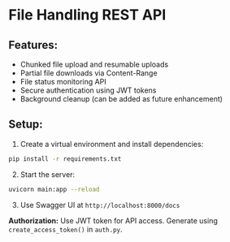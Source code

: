 # File Handling REST API

## Features:
- Chunked file upload and resumable uploads
- Partial file downloads via Content-Range
- File status monitoring API
- Secure authentication using JWT tokens
- Background cleanup (can be added as future enhancement)

## Setup:
1. Create a virtual environment and install dependencies:
```bash
pip install -r requirements.txt
```
2. Start the server:
```bash
uvicorn main:app --reload
```
3. Use Swagger UI at `http://localhost:8000/docs`

**Authorization:**
Use JWT token for API access. Generate using `create_access_token()` in `auth.py`.
